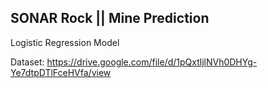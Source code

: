 ## SONAR Rock || Mine Prediction

Logistic Regression Model

Dataset: https://drive.google.com/file/d/1pQxtljlNVh0DHYg-Ye7dtpDTlFceHVfa/view

